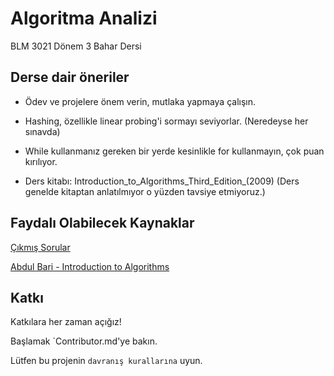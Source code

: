 
# Algoritma Analizi

BLM 3021 Dönem 3 Bahar Dersi



## Derse dair öneriler

- Ödev ve projelere önem verin, mutlaka yapmaya çalışın.

- Hashing, özellikle linear probing'i sormayı seviyorlar. (Neredeyse her sınavda)

- While kullanmanız gereken bir yerde kesinlikle for kullanmayın, çok puan kırılıyor.

- Ders kitabı: Introduction_to_Algorithms_Third_Edition_(2009) 
  (Ders genelde kitaptan anlatılmıyor o yüzden tavsiye etmiyoruz.)


  
## Faydalı Olabilecek Kaynaklar
[Çıkmış Sorular](https://drive.google.com/drive/folders/1YTktnEEZZ0IPxE-IW4bws_R9TWyHQVkE)

[Abdul Bari - Introduction to Algorithms](https://www.youtube.com/watch?v=0IAPZzGSbME&list=PLDN4rrl48XKpZkf03iYFl-O29szjTrs_O)

## Katkı

Katkılara her zaman açığız!

Başlamak `Contributor.md'ye bakın.

Lütfen bu projenin `davranış kurallarına` uyun.

  